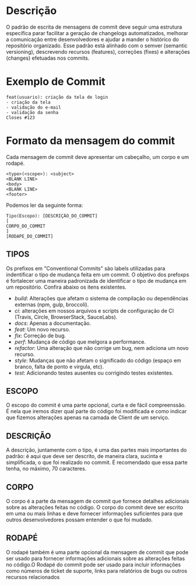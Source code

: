 # Descrição

O padrão de escrita de mensagens de commit deve seguir uma estrutura específica parar facilitar a geração de changelogs automatizados, melhorar a comunicação entre desenvolvedores e ajudar a mander o histórico do repositório organizado. Esse padrão está alinhado com o semver (semantic versioning), descrevendo recursos (features), correções (fixes) e alterações (changes) efetuadas nos commits.

# Exemplo de Commit
```
feat(usuario): criação da tela de login
- criação da tela
- validação do e-mail
- validação da senha
Closes #123
```

# Formato da mensagem do commit

Cada mensagem de commit deve apresentar um cabeçalho, um corpo e um rodapé. 

```
<type>(<scope>): <subject>
<BLANK LINE>
<body>
<BLANK LINE>
<footer>
```
Podemos ler da seguinte forma:
```
Tipo(Escopo): [DESCRIÇÃO_DO_COMMIT]
[
CORPO_DO_COMMIT
]
[RODAPE_DO_COMMIT]
```
## TIPOS

Os prefixos em "Conventional Commits" são labels utilizadas para indentificar o tipo de mudança feita em um commit. O objetivo dos prefoxps é fortalecer uma maneira padronizada de identificar o tipo de mudança em um repositório. Confira abaixo os itens existentes. 

* *build*: Alterações que afetam o sistema de compilação ou dependências externas (npm, gulp, broccoli).
* *ci*: alterações em nossos arquivos e scripts de configuração de CI (Travis, Circle, BrowserStack, SauceLabs).
* *docs*: Apenas a documentação.
* *feat*: Um novo recurso.
* *fix*: Correção de bug.
* *perf*: Mudança de código que melgora a performance.
* *refactor*: Uma alteração que não corrige um bug, nem adiciona um novo recurso.
* *style*: Mudanças que não afetam o significado do código (espaço em branco, falta de ponto e virgula, etc).
* *test*: Adicionando testes ausentes ou corrigindo testes existentes.

## ESCOPO

O escopo do commit é uma parte opcional, curta e de fácil compreenssão. É nela que iremos dizer qual parte do código foi modificada e como indicar que fizemos alterações apenas na camada de Client de um serviço.

## DESCRIÇÃO

A descrição, juntamente com o tipo, é uma das partes mais importantes do padrão: é aqui que deve ser descrito, de maneira clara, sucinta e simplificada, o que foi realizado no commit. É recomendado que essa parte tenha, no máximo, 70 caracteres.

## CORPO

O corpo é a parte da mensagem de commit que fornece detalhes adicionais sobre as alterações feitas no código. O corpo do commit deve ser escrito em uma ou mais linhas e deve fornecer informações suficientes para que outros desenvolvedores possam entender o que foi mudado.

## RODAPÉ

O rodapé também é uma parte opcional da mensagem de commit que pode ser usado para fornecer informações adicionais sobre as alterações feitas no código.O Rodapé do commit pode ser usado para incluir informações como números de ticket de suporte, links para relatórios de bugs ou outros recursos relacionados



